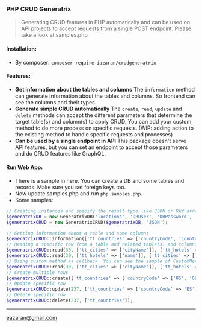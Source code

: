 ### PHP CRUD Generatrix

> Generating CRUD features in PHP automatically and can be used on API projects to accept requests from a single POST endpoint. Please take a look at samples.php

#### Installation:
- By composer: `composer require iazaran/crudgeneratrix`

#### Features:
- **Get information about the tables and columns**
The `information` method can generate information about the tables and columns. So frontend can see the columns and their types.
- **Generate simple CRUD automatically**
The `create`, `read`, `update` and `delete` methods can accept the different parameters that determine the target table(s) and column(s) to apply CRUD. You can add your custom method to do more process on specific requests. (WIP: adding action to the existing method to handle specific requests and processes)
- **Can be used by a single endpoint in API**
This package doesn't serve API features, but you can set an endpoint to accept those parameters and do CRUD features like GraphQL.

#### Run Web App:
- There is a sample in here. You can create a DB and some tables and records. Make sure you set foreign keys too.
- Now update samples.php and run `php samples.php`.
- Some samples:
```php
// Creating instances and specify the result type like JSON or RAW array of data
$generatrixDB = new GeneratrixDB('locations', 'DBUser', 'DBPassword', 'localhost');
$generatrixCRUD = new GeneratrixCRUD($generatrixDB, 'JSON');

// Getting information about a table and some columns
$generatrixCRUD::information(['tt_countries' => ['countryCode', 'countryName']]);
// Reading a specific row from a table and related table(s) and columns based on different relationship directions
$generatrixCRUD::read(30, ['tt_cities' => ['cityName']], ['tt_hotels' => ['name']], 'LEFT');
$generatrixCRUD::read(30, ['tt_hotels' => ['name']], ['tt_cities' => ['cityName']], 'RIGHT');
// Using custom method as callback. You can see the sample of CustomMethods class in samples.php
$generatrixCRUD::read(30, ['tt_cities' => ['cityName']], ['tt_hotels' => ['name']], 'LEFT', ['CustomMethods', 'groupByFirstColumn']);
// Create multiple rows
$generatrixCRUD::create(['tt_countries' => ['countryCode' => ['US', 'GB'], 'countryName' => ['United State', 'Great Britain']]]);
// Update specific row
$generatrixCRUD::update(237, ['tt_countries' => ['countryCode' => 'ES', 'countryName' => 'Spain']]);
// Delete specific row
$generatrixCRUD::delete(237, ['tt_countries']);
```

------------
[eazaran@gmail.com](mailto:eazaran@gmail.com "eazaran@gmail.com")
